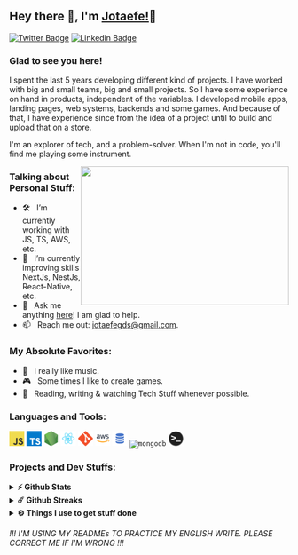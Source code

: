## Hey there 👋, I'm [Jotaefe!](https://imjotaefe.com.br/)🚀

[![Twitter Badge](https://img.shields.io/badge/-Twitter-00acee?style=flat-square&logo=Twitter&logoColor=white)](https://x.com/imjotaefe)
[![Linkedin Badge](https://img.shields.io/badge/-LinkedIn-0e76a8?style=flat-square&logo=Linkedin&logoColor=white)](https://www.linkedin.com/in/jo%C3%A3oofernando/)

### Glad to see you here!

I spent the last 5 years developing different kind of projects. I have worked with big and small teams, big and small projects. So I have some experience on hand in products, independent of the variables. I developed mobile apps, landing pages, web systems, backends and some games. And because of that, I have experience since from the idea of a project until to build and upload that on a store. 

I'm an explorer of tech, and a problem-solver. When I'm not in code, you'll find me playing some instrument.

<img align="right" height="250" width="375" alt="" src="https://img.etimg.com/thumb/width-1200,height-900,imgsize-638053,resizemode-75,msid-84146083/prime/technology-and-startups/booting-up-developer-economy-how-tech-startups-are-helping-coders-build-and-test-software-faster.jpg" />

### Talking about Personal Stuff:

- 🛠 &nbsp; I’m currently working with JS, TS, AWS, etc.
- 🚀 &nbsp; I’m currently improving skills NextJs, NestJs, React-Native, etc.
- 💬 &nbsp; Ask me anything [here](https://github.com/imjotaefe/imjotaefe/issues/)! I am glad to help.
- 📫 &nbsp; Reach me out: jotaefegds@gmail.com.

### My Absolute Favorites:

- 🎼 &nbsp; I really like music.
- 🎮 &nbsp; Some times I like to create games.
- 📰 &nbsp; Reading, writing & watching Tech Stuff whenever possible.

### Languages and Tools:

<code><img height="27" src="https://raw.githubusercontent.com/github/explore/80688e429a7d4ef2fca1e82350fe8e3517d3494d/topics/javascript/javascript.png" alt="javascript"></code>
<code><img height="27" src="https://raw.githubusercontent.com/github/explore/80688e429a7d4ef2fca1e82350fe8e3517d3494d/topics/typescript/typescript.png" alt="typescript"></code>
<code><img height="27" src="https://raw.githubusercontent.com/github/explore/80688e429a7d4ef2fca1e82350fe8e3517d3494d/topics/nodejs/nodejs.png" alt="nodejs"></code>
<code><img height="27" src="https://raw.githubusercontent.com/github/explore/80688e429a7d4ef2fca1e82350fe8e3517d3494d/topics/react/react.png" alt="react"></code>
<code><img height="27" src="https://raw.githubusercontent.com/devicons/devicon/master/icons/git/git-original.svg" alt="git"></code>
<code><img height="27" src="https://raw.githubusercontent.com/github/explore/80688e429a7d4ef2fca1e82350fe8e3517d3494d/topics/aws/aws.png" alt="aws"></code>
<code><img height="27" src="https://raw.githubusercontent.com/github/explore/80688e429a7d4ef2fca1e82350fe8e3517d3494d/topics/sql/sql.png" alt="sql"></code>
<code><img height="27" src="https://encrypted-tbn0.gstatic.com/images?q=tbn%3AANd9GcSTTzPAw-55ssm1Im594xYZ9eRQu2JylrkYLg&usqp=CAU" alt="mongodb"></code>
<code><img height="27" src="https://raw.githubusercontent.com/github/explore/80688e429a7d4ef2fca1e82350fe8e3517d3494d/topics/terminal/terminal.png" alt="terminal"></code>

### Projects and Dev Stuffs:

<details>
  <summary><b>⚡ Github Stats</b></summary>

  <br />
  <img height="180em" src="https://github-readme-stats.vercel.app/api?username=imjotaefe&show_icons=true&hide_border=true&&count_private=true&include_all_commits=true" />
  <img height="180em" src="https://github-readme-stats.vercel.app/api/top-langs/?username=imjotaefe&exclude_repo=KNN-Image-Classification&show_icons=true&hide_border=true&layout=compact&langs_count=8"/>
</details>

<details>
  <summary><b>☄️ Github Streaks</b></summary>

  <br />
  <img height="180em" src="https://github-readme-streak-stats.herokuapp.com/?user=imjotaefe&hide_border=true" />
</details>

<details>
  <br />
  <summary><b>⚙️ Things I use to get stuff done</b></summary>
  	<ul>
  	    <li><b>OS:</b> Windows 11</li>
	    <li><b>Laptop: </b> Dell G3</li>
  	    <li><b>Browser: </b> Chrome & Safari</li>
	    <li><b>Code Editor:</b> VSCode</li>
 	    <li><b>Other Tools:</b> Insomnia, Notion</li>
	</ul>
</details>

###### !!! I'M USING MY READMEs TO PRACTICE MY ENGLISH WRITE. PLEASE CORRECT ME IF I'M WRONG !!!



